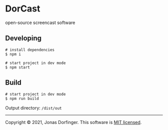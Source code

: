 # DorCast

open-source screencast software

## Developing

```shell
# install dependencies
$ npm i

# start project in dev mode
$ npm start
```

## Build

```shell
# start project in dev mode
$ npm run build
```

Output directory: `/dist/out`



<hr>

Copyright © 2021, Jonas Dorfinger. This software is [MIT licensed](./LICENSE).

